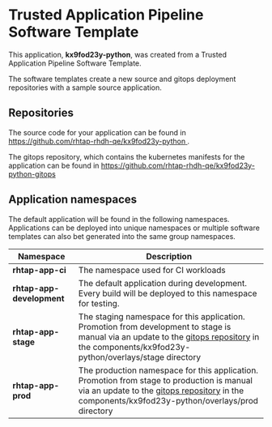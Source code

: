 # Trusted Application Pipeline Software Template

This application, **kx9fod23y-python**, was created from a Trusted Application Pipeline Software Template.

The software templates create a new source and gitops deployment repositories with a sample source application. 

## Repositories

The source code for your application can be found in [https://github.com/rhtap-rhdh-qe/kx9fod23y-python ](https://github.com/rhtap-rhdh-qe/kx9fod23y-python ).
 
The gitops repository, which contains the kubernetes manifests for the application can be found in 
[https://github.com/rhtap-rhdh-qe/kx9fod23y-python-gitops ](https://github.com/rhtap-rhdh-qe/kx9fod23y-python-gitops ) 

## Application namespaces 

The default application will be found in the following namespaces. Applications can be deployed into unique namespaces or multiple software templates can also bet generated into the same group namespaces.  

|  Namespace   |  Description   |  
| -------- | -------- |
| **rhtap-app-ci** | The namespace used for CI workloads |
| **rhtap-app-development** | The default application during development. Every build will be deployed to this namespace for testing. |
| **rhtap-app-stage** | The staging namespace for this application. Promotion from development to stage is manual via an update to the [gitops repository](https://github.com/rhtap-rhdh-qe/kx9fod23y-python-gitops ) in the components/kx9fod23y-python/overlays/stage directory |
| **rhtap-app-prod** | The production namespace for this application. Promotion from stage to production is manual via an update to the [gitops repository](https://github.com/rhtap-rhdh-qe/kx9fod23y-python-gitops ) in the components/kx9fod23y-python/overlays/prod directory |